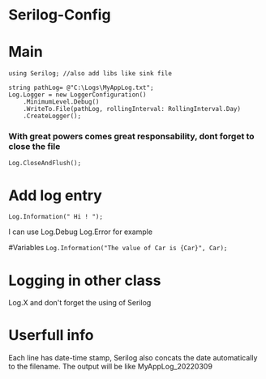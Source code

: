 # Serilog-Config

# Main

```
using Serilog; //also add libs like sink file

string pathLog= @"C:\Logs\MyAppLog.txt";
Log.Logger = new LoggerConfiguration()
    .MinimumLevel.Debug()
    .WriteTo.File(pathLog, rollingInterval: RollingInterval.Day)
    .CreateLogger();
```
### With great powers comes great responsability, dont forget to close the file

```Log.CloseAndFlush();```

# Add log entry

```
Log.Information(" Hi ! ");
```
I can use Log.Debug Log.Error for example

#Variables
```Log.Information("The value of Car is {Car}", Car);```

# Logging in other class

Log.X and don't forget the using of Serilog

# Userfull info
Each line has date-time stamp, Serilog also concats the date automatically to the filename.
The output will be like MyAppLog_20220309
